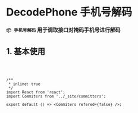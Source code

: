 # DecodePhone 手机号解码

**`📦 手机号解码` 用于调取接口对掩码手机号进行解码**

## 1. 基本使用

<code src="./../../demo/decode-phone/normal-usage.demo.tsx" />

```tsx
/**
 * inline: true
 */
import React from 'react';
import Commiters from '../_site/committers';

export default () => <Commiters refered={false} />;
```
